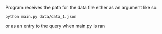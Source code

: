 Program receives the path for the data file either as an argument like so:

    python main.py data/data_1.json

or as an entry to the query when main.py is ran
